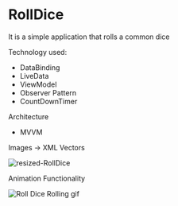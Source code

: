 # RollDice

It is a simple application that rolls a common dice

Technology used:

* DataBinding
* LiveData
* ViewModel
* Observer Pattern
* CountDownTimer

Architecture
* MVVM

Images -> XML Vectors

![resized-RollDice](https://user-images.githubusercontent.com/54866393/95880061-61528780-0d77-11eb-9683-7fb933b9608c.png)

Animation Functionality

![Roll Dice Rolling gif](https://user-images.githubusercontent.com/54866393/96051228-5719b180-0e7b-11eb-84d8-9131a3cbc7d5.gif)
